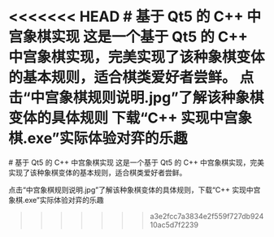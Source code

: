 <<<<<<< HEAD
﻿# 基于 Qt5 的 C++ 中宫象棋实现
这是一个基于 Qt5 的 C++ 中宫象棋实现，完美实现了该种象棋变体的基本规则，适合棋类爱好者尝鲜。
点击“中宫象棋规则说明.jpg”了解该种象棋变体的具体规则
下载“C++ 实现中宫象棋.exe”实际体验对弈的乐趣
=======
﻿# 基于 Qt5 的 C++ 中宫象棋实现
这是一个基于 Qt5 的 C++ 中宫象棋实现，完美实现了该种象棋变体的基本规则，适合棋类爱好者尝鲜。

点击“中宫象棋规则说明.jpg”了解该种象棋变体的具体规则，下载“C++ 实现中宫象棋.exe”实际体验对弈的乐趣
>>>>>>> a3e2fcc7a3834e2f559f727db92410ac5d7f2239

